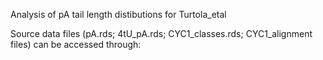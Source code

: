 Analysis of pA tail length distibutions for Turtola_etal



Source data files (pA.rds; 4tU_pA.rds; CYC1_classes.rds; CYC1_alignment files) can be accessed through:

